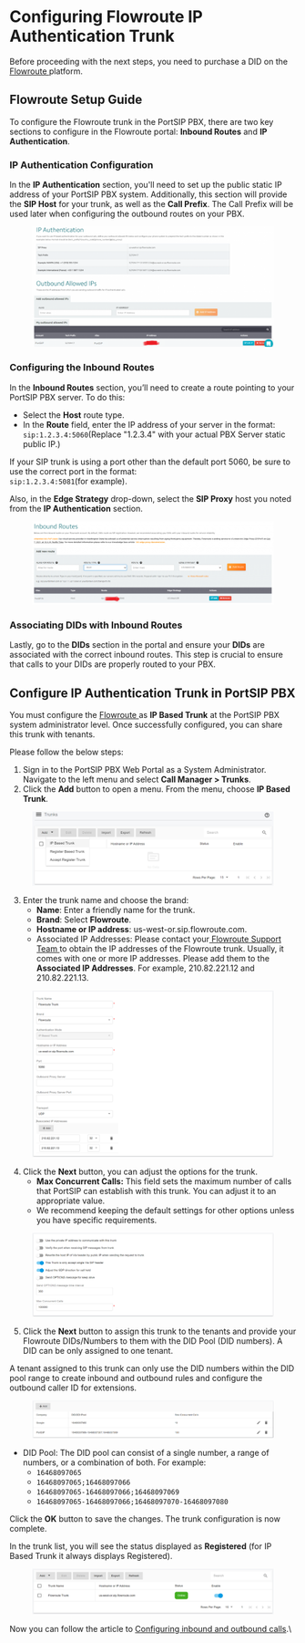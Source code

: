 # Configuring Flowroute IP Authentication Trunk

Before proceeding with the next steps, you need to purchase a DID on the [Flowroute ](https://www.flowroute.com)platform.

## Flowroute Setup Guide

To configure the Flowroute trunk in the PortSIP PBX, there are two key sections to configure in the Flowroute portal: **Inbound Routes** and **IP Authentication**.

### IP Authentication Configuration

In the **IP Authentication** section, you'll need to set up the public static IP address of your PortSIP PBX system. Additionally, this section will provide the **SIP Host** for your trunk, as well as the **Call Prefix**. The Call Prefix will be used later when configuring the outbound routes on your PBX.

<figure><img src="../../../.gitbook/assets/flowroute_trunk_1.png" alt=""><figcaption></figcaption></figure>

### Configuring the Inbound Routes

In the **Inbound Routes** section, you’ll need to create a route pointing to your PortSIP PBX server. To do this:

* Select the **Host** route type.
* In the **Route** field, enter the IP address of your server in the format:\
  `sip:1.2.3.4:5060`(Replace "1.2.3.4" with your actual PBX Server static public IP.)

If your SIP trunk is using a port other than the default port 5060, be sure to use the correct port in the format:\
`sip:1.2.3.4:5081`(for example).

Also, in the **Edge Strategy** drop-down, select the **SIP Proxy** host you noted from the **IP Authentication** section.&#x20;

<figure><img src="../../../.gitbook/assets/flowroute_trunk_2.png" alt=""><figcaption></figcaption></figure>

### Associating DIDs with Inbound Routes

Lastly, go to the **DIDs** section in the portal and ensure your **DIDs** are associated with the correct inbound routes. This step is crucial to ensure that calls to your DIDs are properly routed to your PBX.

## Configure IP Authentication Trunk in PortSIP PBX

You must configure the [Flowroute ](https://www.flowroute.com)as **IP Based Trunk** at the PortSIP PBX system administrator level. Once successfully configured, you can share this trunk with tenants.

Please follow the below steps:

1. Sign in to the PortSIP PBX Web Portal as a System Administrator. Navigate to the left menu and select **Call Manager > Trunks**.&#x20;
2. Click the **Add** button to open a menu. From the menu, choose **IP Based Trunk**.

<figure><img src="../../../.gitbook/assets/add-ip-trunk.png" alt=""><figcaption></figcaption></figure>

3. Enter the trunk name and choose the brand:
   * **Name**: Enter a friendly name for the trunk.
   * **Brand**: Select **Flowroute**.
   * **Hostname or IP address**: us-west-or.sip.flowroute.com.
   * Associated IP Addresses: Please contact your[ Flowroute Support Team ](https://flowroute.com/contact-us/)to obtain the IP addresses of the Flowroute trunk. Usually, it comes with one or more IP addresses. Please add them to the **Associated IP Addresses**. For example, 210.82.221.12 and 210.82.221.13.

<figure><img src="../../../.gitbook/assets/flowroute_trunk_3.png" alt=""><figcaption></figcaption></figure>

4. Click the **Next** button, you can adjust the options for the trunk.
   * &#x20;**Max Concurrent Calls:** This field sets the maximum number of calls that PortSIP can establish with this trunk. You can adjust it to an appropriate value.
   * We recommend keeping the default settings for other options unless you have specific requirements.

<figure><img src="../../../.gitbook/assets/ip-trunk-options.png" alt=""><figcaption></figcaption></figure>

5. Click the **Next** button to assign this trunk to the tenants and provide your Flowroute DIDs/Numbers to them with the DID Pool (DID numbers). A DID can be only assigned to one tenant.

A tenant assigned to this trunk can only use the DID numbers within the DID pool range to create inbound and outbound rules and configure the outbound caller ID for extensions.

<figure><img src="../../../.gitbook/assets/wavix-fig17.png" alt=""><figcaption></figcaption></figure>

* DID Pool: The DID pool can consist of a single number, a range of numbers, or a combination of both. For example:
  * `16468097065`
  * `16468097065;16468097066`
  * `16468097065-16468097066;16468097069`&#x20;
  * `16468097065-16468097066;16468097070-16468097080`

Click the **OK** button to save the changes. The trunk configuration is now complete.

In the trunk list, you will see the status displayed as **Registered** (for IP Based Trunk it always displays Registered).

<figure><img src="../../../.gitbook/assets/flowroute_trunk_4.png" alt=""><figcaption></figcaption></figure>

Now you can follow the article to [Configuring inbound and outbound calls](configuring-outbound-and-inbound-calls.md).\
